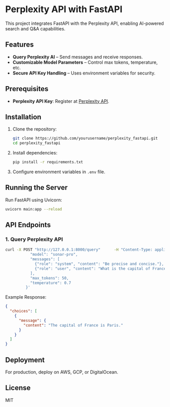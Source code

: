 # Perplexity API with FastAPI

This project integrates FastAPI with the Perplexity API, enabling AI-powered search and Q&A capabilities.

## Features

- **Query Perplexity AI** – Send messages and receive responses.
- **Customizable Model Parameters** – Control max tokens, temperature, etc.
- **Secure API Key Handling** – Uses environment variables for security.

## Prerequisites

- **Perplexity API Key**: Register at [Perplexity API](https://docs.perplexity.ai/guides/getting-started).

## Installation

1. Clone the repository:
   ```sh
   git clone https://github.com/yourusername/perplexity_fastapi.git
   cd perplexity_fastapi
   ```

2. Install dependencies:
   ```sh
   pip install -r requirements.txt
   ```

3. Configure environment variables in `.env` file.

## Running the Server

Run FastAPI using Uvicorn:

```sh
uvicorn main:app --reload
```

## API Endpoints

### **1. Query Perplexity API**
```sh
curl -X POST "http://127.0.0.1:8000/query"      -H "Content-Type: application/json"      -d '{
           "model": "sonar-pro",
           "messages": [
             {"role": "system", "content": "Be precise and concise."},
             {"role": "user", "content": "What is the capital of France?"}
           ],
           "max_tokens": 50,
           "temperature": 0.7
         }'
```

Example Response:
```json
{
  "choices": [
    {
      "message": {
        "content": "The capital of France is Paris."
      }
    }
  ]
}
```

## Deployment

For production, deploy on AWS, GCP, or DigitalOcean.

## License

MIT
